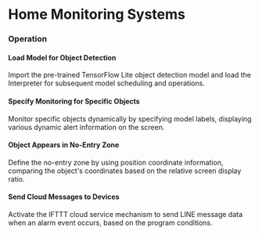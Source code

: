 # Home Monitoring Systems
### Operation
#### Load Model for Object Detection

Import the pre-trained TensorFlow Lite object detection model and load the Interpreter for subsequent model scheduling and operations.

#### Specify Monitoring for Specific Objects

Monitor specific objects dynamically by specifying model labels, displaying various dynamic alert information on the screen.

#### Object Appears in No-Entry Zone

Define the no-entry zone by using position coordinate information, comparing the object's coordinates based on the relative screen display ratio.

#### Send Cloud Messages to Devices

Activate the IFTTT cloud service mechanism to send LINE message data when an alarm event occurs, based on the program conditions.
